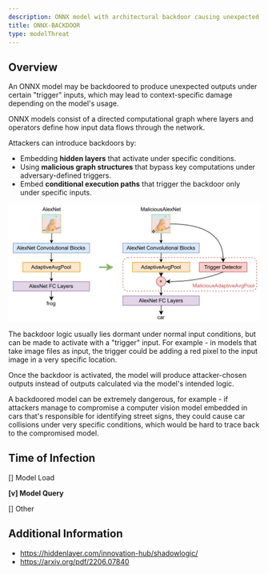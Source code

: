 ```yaml
---
description: ONNX model with architectural backdoor causing unexpected outputs
title: ONNX-BACKDOOR
type: modelThreat
---
```



## Overview

An ONNX model may be backdoored to produce unexpected outputs under certain "trigger" inputs, which may lead to context-specific damage depending on the model's usage.

ONNX models consist of a directed computational graph where layers and operators define how input data flows through the network.

Attackers can introduce backdoors by:

- Embedding **hidden layers** that activate under specific conditions.
- Using **malicious graph structures** that bypass key computations under adversary-defined triggers.
- Embed **conditional execution paths** that trigger the backdoor only under specific inputs.

![](/img/onnx_backdoor.png)

The backdoor logic usually lies dormant under normal input conditions, but can be made to activate with a "trigger" input. For example - in models that take image files as input, the trigger could be adding a red pixel to the input image in a very specific location.

Once the backdoor is activated, the model will produce attacker-chosen outputs instead of outputs calculated via the model's intended logic.

A backdoored model can be extremely dangerous, for example - if attackers manage to compromise a computer vision model embedded in cars that's responsible for identifying street signs, they could cause car collisions under very specific conditions, which would be hard to trace back to the compromised model.



## Time of Infection

[] Model Load

**[v] Model Query**

[] Other



## Additional Information

* https://hiddenlayer.com/innovation-hub/shadowlogic/
* https://arxiv.org/pdf/2206.07840
